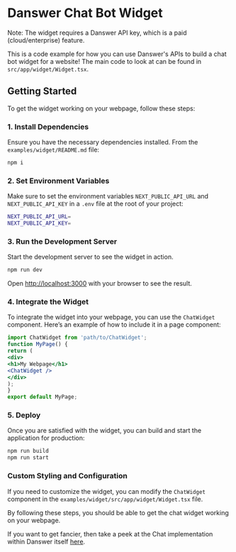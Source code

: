 # Danswer Chat Bot Widget
Note: The widget requires a Danswer API key, which is a paid (cloud/enterprise) feature.

This is a code example for how you can use Danswer's APIs to build a chat bot widget for a website! The main code to look at can be found in `src/app/widget/Widget.tsx`.

## Getting Started

To get the widget working on your webpage, follow these steps:

### 1. Install Dependencies

Ensure you have the necessary dependencies installed. From the `examples/widget/README.md` file:
```bash
npm i
```


### 2. Set Environment Variables

Make sure to set the environment variables `NEXT_PUBLIC_API_URL` and `NEXT_PUBLIC_API_KEY` in a `.env` file at the root of your project:

```bash
NEXT_PUBLIC_API_URL=
NEXT_PUBLIC_API_KEY=
```

### 3. Run the Development Server

Start the development server to see the widget in action.

```bash
npm run dev
```

Open [http://localhost:3000](http://localhost:3000) with your browser to see the result.

### 4. Integrate the Widget

To integrate the widget into your webpage, you can use the `ChatWidget` component. Here’s an example of how to include it in a page component:

```jsx
import ChatWidget from 'path/to/ChatWidget';
function MyPage() {
return (
<div>
<h1>My Webpage</h1>
<ChatWidget />
</div>
);
}
export default MyPage;
```


### 5. Deploy

Once you are satisfied with the widget, you can build and start the application for production:

```bash
npm run build
npm run start
```

### Custom Styling and Configuration

If you need to customize the widget, you can modify the `ChatWidget` component in the `examples/widget/src/app/widget/Widget.tsx` file.

By following these steps, you should be able to get the chat widget working on your webpage.

If you want to get fancier, then take a peek at the Chat implementation within Danswer itself [here](https://github.com/danswer-ai/danswer/blob/main/web/src/app/chat/ChatPage.tsx#L82).